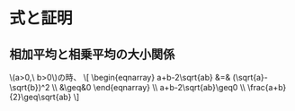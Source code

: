 # 式と証明

## 相加平均と相乗平均の大小関係

\\(a>0,\ b>0\\)の時、
\\[
\begin{eqnarray}
a+b-2\sqrt{ab} &=& (\sqrt{a}-\sqrt{b})^2 \\\\
&\geq&0
\end{eqnarray} \\\\
a+b-2\sqrt{ab}\geq0 \\\\
\frac{a+b}{2}\geq\sqrt{ab}
\\]